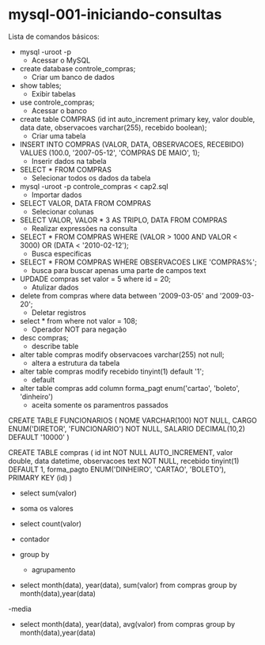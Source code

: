 ﻿# mysql-001-iniciando-consultas

Lista de comandos básicos: 
- mysql -uroot -p
  - Acessar o MySQL
- create database controle_compras;
  - Criar um banco de dados
- show tables;
  - Exibir tabelas
- use controle_compras;
  - Acessar o banco
- create table COMPRAS (id int auto_increment primary key, valor double, data date, observacoes varchar(255), recebido boolean);
  - Criar uma tabela
- INSERT INTO COMPRAS (VALOR, DATA, OBSERVACOES, RECEBIDO) VALUES (100.0, '2007-05-12', 'COMPRAS DE MAIO', 1);
  - Inserir dados na tabela
- SELECT * FROM COMPRAS
  - Selecionar todos os dados da tabela
- mysql -uroot -p controle_compras < cap2.sql
  - Importar dados 
- SELECT VALOR, DATA FROM COMPRAS
  - Selecionar colunas
- SELECT VALOR, VALOR * 3 AS TRIPLO, DATA FROM COMPRAS
  - Realizar expressões na consulta
- SELECT * FROM COMPRAS WHERE (VALOR > 1000 AND VALOR < 3000) OR (DATA < '2010-02-12');
  - Busca especificas
- SELECT * FROM COMPRAS WHERE OBSERVACOES LIKE 'COMPRAS%';
  - busca para buscar apenas uma parte de campos text
- UPDADE compras set valor = 5 where id = 20;
  - Atulizar dados
- delete from compras where data between '2009-03-05' and '2009-03-20';
  - Deletar registros
- select * from where not valor = 108;
  - Operador NOT para negação
- desc compras;
  - describe table
- alter table compras modify observacoes varchar(255) not null;
  - altera a estrutura da tabela
- alter table compras modify recebido tinyint(1) default '1';
  - default
- alter table compras add column forma_pagt enum('cartao', 'boleto', 'dinheiro')
  - aceita somente os paramentros passados

CREATE TABLE FUNCIONARIOS (
            NOME VARCHAR(100) NOT NULL,
            CARGO ENUM('DIRETOR', 'FUNCIONARIO') NOT NULL,
            SALARIO DECIMAL(10,2) DEFAULT '10000'
        )

CREATE TABLE compras (
          id int NOT NULL AUTO_INCREMENT,
          valor double,
          data datetime,
          observacoes text NOT NULL,
          recebido tinyint(1) DEFAULT 1,
          forma_pagto ENUM('DINHEIRO', 'CARTAO', 'BOLETO'),
          PRIMARY KEY (id)
        )

 - select sum(valor)
- soma os valores
 - select count(valor)
- contador
 - group by 
	- agrupamento

- select month(data), year(data), sum(valor) from compras group by month(data),year(data)

-media
- select month(data), year(data), avg(valor) from compras group by month(data),year(data)